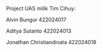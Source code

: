 Project UAS milik Tim Cihuy:

Alvin Bungur 422024017

Aditya Sutanto 422024013

Jonathan Christiandinata 422024018
